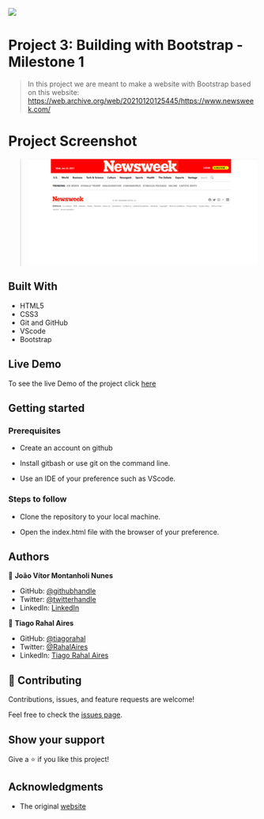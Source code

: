 ![](https://img.shields.io/badge/Microverse-blueviolet)

# Project 3: Building with Bootstrap - Milestone 1

> In this project we are meant to make a website with Bootstrap based on this website: https://web.archive.org/web/20210120125445/https://www.newsweek.com/

# Project Screenshot

> ![screenshot](images/screenshot.png)

## Built With

- HTML5
- CSS3
- Git and GitHub
- VScode
- Bootstrap

## Live Demo

To see the live Demo of the project click [here](https://jmontanholi.github.io/MicroverseProject3/)

## Getting started

### Prerequisites

- Create an account on github

- Install gitbash or use git on the command line.
 
- Use an IDE of your preference such as VScode.

### Steps to follow

- Clone the repository to your local machine.

- Open the index.html file with the browser of your preference.

## Authors

👤 **João Vítor Montanholi Nunes**

- GitHub: [@githubhandle](https://github.com/githubhandle)
- Twitter: [@twitterhandle](https://twitter.com/twitterhandle)
- LinkedIn: [LinkedIn](https://linkedin.com/linkedinhandle)

👤 **Tiago Rahal Aires**

- GitHub: [@tiagorahal](https://github.com/tiagorahal)
- Twitter: [@RahalAires](https://twitter.com/RahalAires)
- LinkedIn: [Tiago Rahal Aires](https://linkedin.com/tiagorahal)

## 🤝 Contributing

Contributions, issues, and feature requests are welcome!

Feel free to check the [issues page](https://github.com/jmontanholi/MicroverseProject3/issues).

## Show your support

Give a ⭐️ if you like this project!

## Acknowledgments

- The original [website](https://web.archive.org/web/20210120125445/https://www.newsweek.com/)
